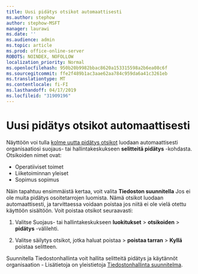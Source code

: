 ```yaml
---
title: Uusi pidätys otsikot automaattisesti
ms.author: stephow
author: stephow-MSFT
manager: laurawi
ms.date: ''
ms.audience: admin
ms.topic: article
ms.prod: office-online-server
ROBOTS: NOINDEX, NOFOLLOW
localization_priority: Normal
ms.openlocfilehash: 950b20b9982bbac8620a153315598a2b6ea08c6f
ms.sourcegitcommit: ffe2f489b1ac3aae62aa784c959da6a41c3261eb
ms.translationtype: MT
ms.contentlocale: fi-FI
ms.lasthandoff: 04/17/2019
ms.locfileid: "31909196"
---
```

# <a name="new-retention-labels-created-automatically"></a>Uusi pidätys otsikot automaattisesti

Näyttöön voi tulla [kolme uutta pidätys otsikot](https://docs.microsoft.com/en-us/office365/securitycompliance/file-plan-manager#default-retention-labels-and-label-policy) luodaan automaattisesti organisaatiosi suojaus- tai hallintakeskukseen **selitteitä pidätys** -kohdasta. Otsikoiden nimet ovat:

- Operatiiviset toimet
- Liiketoiminnan yleiset
- Sopimus sopimus

Näin tapahtuu ensimmäistä kertaa, voit valita **Tiedoston suunnitella** Jos ei ole muita pidätys osoitetarrojen luomista. Nämä otsikot luodaan automaattisesti, ja tarvittaessa voidaan poistaa jos niitä ei ole vielä otettu käyttöön sisältöön. Voit poistaa otsikot seuraavasti:

1. Valitse Suojaus- tai hallintakeskukseen **luokitukset** > **otsikoiden** > **pidätys** -välilehti.

1. Valitse säilytys otsikot, jotka haluat poistaa > **poistaa tarran** > **Kyllä** poistaa selitteen.

Suunnitella Tiedostonhallinta voit hallita selitteitä pidätys ja käytännöt organisaation - Lisätietoja on yleistietoja [Tiedostonhallinta suunnitelma](https://docs.microsoft.com/en-us/office365/securitycompliance/file-plan-manager).